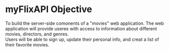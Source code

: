 myFlixAPI Objective
=========

To build the server-side comonents of a \"movies\" web application. The
web application will provide useres with access to information about
different movies, directors, and genres.\
Users will be able to sign up, update their personal info, and creat a
list of their favorite movies.